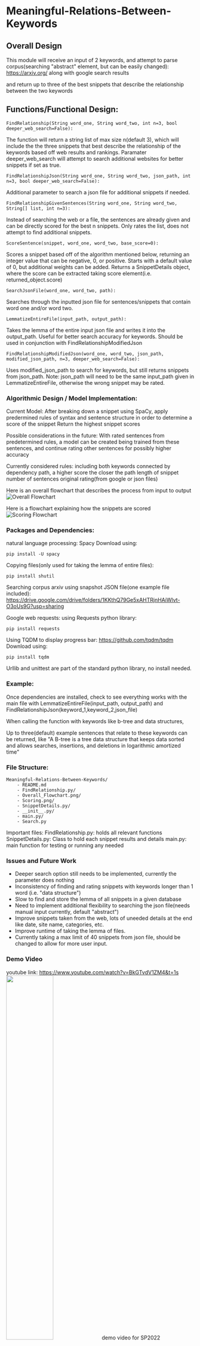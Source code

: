 # Meaningful-Relations-Between-Keywords

## Overall Design
This module will receive an input of 2 keywords, and attempt to parse corpus(searching "abstract" element, but can be easily changed):
https://arxiv.org/
along with google search results

and return up to three of the best snippets that describe the relationship between the two keywords

## Functions/Functional Design:
```
FindRelationship(String word_one, String word_two, int n=3, bool deeper_web_search=False):
```
The function will return a string list of max size n(default 3), which will include the the three snippets that best describe the relationship of the keywords based off web results and rankings. Paramater deeper_web_search will attempt to search additional websites for better snippets if set as true.

```
FindRelationshipJson(String word_one, String word_two, json_path, int n=3, bool deeper_web_search=False):
```
Additional parameter to search a json file for additional snippets if needed.

```
FindRelationshipGivenSentences(String word_one, String word_two, String[] list, int n=3):
```
Instead of searching the web or a file, the sentences are already given and can be directly scored for the best n snippets. Only rates the list, does not attempt to find additional snippets.

```
ScoreSentence(snippet, word_one, word_two, base_score=0):
```
Scores a snippet based off of the algorithm mentioned below, returning an integer value that can be negative, 0, or positive. Starts with a default value of 0, but additional weights can be added. Returns a SnippetDetails object, where the score can be extracted taking score element(i.e. returned_object.score)

```
SearchJsonFile(word_one, word_two, path):
```
Searches through the inputted json file for sentences/snippets that contain word one and/or word two.

```
LemmatizeEntireFile(input_path, output_path):
```
Takes the lemma of the entire input json file and writes it into the output_path. Useful for better search accuracy for keywords. Should be used in conjunction with FindRelationshipModifiedJson

```
FindRelationshipModifiedJson(word_one, word_two, json_path, modified_json_path, n=3, deeper_web_search=False):
```
Uses modified_json_path to search for keywords, but still returns snippets from json_path. Note: json_path will need to be the same input_path given in LemmatizeEntireFile, otherwise the wrong snippet may be rated.


### Algorithmic Design / Model Implementation:
Current Model:
After breaking down a snippet using SpaCy, 
apply predermined rules of syntax and sentence structure
in order to determine a score of the snippet
Return the highest snippet scores

Possible considerations in the future:
With rated sentences from predetermined rules,
a model can be created being trained from these sentences, 
and continue rating other sentences for possibly higher accuracy

Currently considered rules:
including both keywords
connected by dependency path, a higher score the closer the path
length of snippet
number of sentences
original rating(from google or json files)

Here is an overall flowchart that describes the process from input to output
![Overall Flowchart](https://github.com/Forward-UIUC-2021F/Meaningful-Relations-Between-Keywords/blob/main/Overall_Flowchart.png)

Here is a flowchart explaining how the snippets are scored
![Scoring Flowchart](https://github.com/Forward-UIUC-2021F/Meaningful-Relations-Between-Keywords/blob/main/Scoring.png)


### Packages and Dependencies:
natural language processing:
Spacy
Download using:
```
pip install -U spacy
```

Copying files(only used for taking the lemma of entire files):
```
pip install shutil
```

Searching corpus arxiv using snapshot JSON file(one example file included):
https://drive.google.com/drive/folders/1KKthQ79Ge5xAHTRjnHAiWlvt-O3oUs9G?usp=sharing

Google web requests:
using Requests python library:
```
pip install requests
```

Using TQDM to display progress bar:
https://github.com/tqdm/tqdm
Download using:
```
pip install tqdm
```

Urllib and unittest are part of the standard python library, no install needed.


### Example:
Once dependencies are installed, check to see everything works with the main file with 
LemmatizeEntireFile(input_path, output_path)
and
FindRelationshipJson(keyword_1,keyword_2,json_file)

When calling the function with keywords like
b-tree and data structures,

Up to three(default) example sentences that relate to these keywords can be returned, like
"A B-tree is a tree data structure that keeps data sorted and allows searches, insertions, and deletions in logarithmic amortized time"

### File Structure:
```
Meaningful-Relations-Between-Keywords/
    - README.md
    - FindRelationship.py/
    - Overall_Flowchart.png/
    - Scoring.png/
    - SnippetDetails.py/
    - __init__.py/
    - main.py/
    - Search.py
```

Important files:
FindRelationship.py: holds all relevant functions
SnippetDetails.py: Class to hold each snippet results and details
main.py: main function for testing or running any needed 

### Issues and Future Work
* Deeper search option still needs to be implemented, currently the parameter does nothing
* Inconsistency of finding and rating snippets with keywords longer than 1 word (i.e. "data structure")
* Slow to find and store the lemma of all snippets in a given database
* Need to implement additional flexibility to searching the json file(needs manual input currently, default "abstract")
* Improve snippets taken from the web, lots of uneeded details at the end like date, site name, categories, etc.
* Improve runtime of taking the lemma of files.
* Currently taking a max limit of 40 snippets from json file, should be changed to allow for more user input.

### Demo Video
youtube link:
https://www.youtube.com/watch?v=BkGTvdV1ZM4&t=1s
[<img src="https://img.youtube.com/vi/BkGTvdV1ZM4/maxresdefault.jpg" width="50%">](https://youtu.be/BkGTvdV1ZM4)
demo video for SP2022
https://www.youtube.com/watch?v=91c7LiSCgK4

### Change Log
Edits From Naifu Zheng, Spring 2022

* For modularity, separated the functions within FindRelationship.py into two separate files according to the purposes of the functions. Moved the functions related to lemmatization, searching, preprocessing into the new file Search.py.

* Function Added - SearchGoogleList(word_one, word_list, deeper_web_search=False) - similar to SearchGoogle(), also functions as a helper function called by FindRelationship() in FindRelationship.py. The difference between SearchGoogle() and SearchGoogleList() is that SearchGoogleList() can be called on a keyword and a keyword list, performing multiple google queries in a single function call.

* Function Added - deepSearch(url, incomplete_snippet) - Takes an URL and an incomplete_snippet as input, find the complete sentence in the webpage of the URL. The purpose of this function is: since on the Google search pages, the abstract of the sentences can be abbreviated, and we want to show the full sentence to the users, so we use deepSearch() to go into the urls and get the complete snippets.

* Function Added - SnippetPreprocess(snippetsToProcess:list) - Takes a list of sentences as inputs, prune the unwanted information such as dates, urls using regular expression. Also rules out the sentences which are too short to be considered as example sentences.

* Function Modified - SearchJsonFile(word_one, word_two, json_data, modified_json_path=None, max_limit=40) - Added Whoosh indexing and querying APIs to improve the runtime of the function. Before employing the index, calling FindRelationshipJson() on a pair of keywords takes about 8 seconds. After using Whoosh, calling the FindRelationshipJson() function on a pair of keywords takes only 3 - 5 seconds.
```
                if not os.path.exists("indexdir"):
                        os.mkdir("indexdir")
                        ix = index.create_in("indexdir", schema)
                        writer = ix.writer()
                        for paper in json_data:
                                writer.add_document(id = paper["id"], title = paper["title"], abstract = paper["abstract"])
                        writer.commit()
                else:
                        ix = open_dir("indexdir")
                
                
                #search for abstracts that fit the expected path
                searcher = ix.searcher()
                proposed_time_strings = []
                with ix.searcher() as searcher:
                        parser = QueryParser("abstract", ix.schema, group=qparser.OrGroup)
                        #querystring = u"query plan"# AND(content:months OR content:weeks OR content:days OR content:hours OR content:minutes OR content:seconds)"
                        querystring = word_one + ' ' + word_two
                        myquery = parser.parse(querystring)
                        results = searcher.search(myquery, limit = 40)
                        
                        #print(len(results))
                        for res in results:
                                #print(res['title'])
                                snippets.append(res["abstract"])
```
* New Dependencies:
    Whoosh can be installed with:
    ```
    pip install Whoosh
    ```
* Limitations and Future Works:
    1. The function deepSearch(url, incomplete_snippet) needs to be modified for some specific html webpage structures, for example, the html paragraphs containing "strong" html tags. In the webpage https://cryptography.io/en/latest/hazmat/primitives/asymmetric/rsa/ the sentence "RSA encryption is interesting because encryption is performed using the **public** key" has the "public" within "strong" tags, thus, the text scraped by getText() will be "thepublickey", which is inconsistent with "the public key" in the *incomplete_snippet* parameter, which will regard the find() result as not found.
    2. The part of code in SearchGoogle()(shown in the code chunk below) is brute force, which causes long O(n^2) runtime.
    ```
    for snippet in preprocessed_snippets:
                print(snippet)
                if snippet[len(snippet) - 1] == '.':
                        deep_web_snippets.append(snippet)
                        continue
                for url in hyper_link_soup:
                        deep_search_result = deepSearch(url, snippet)
                        if len(deep_search_result) > 0:
                                deep_web_snippets.append(deep_search_result)
    ```
    
    3. The result sentences from JSON files are better to be short snippets(1-3 sentences) instead of paragraphs.
